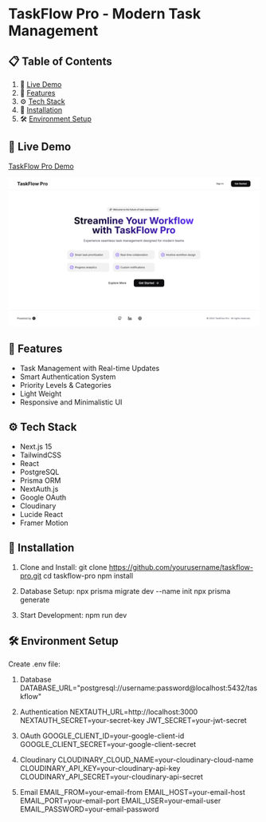 # TaskFlow Pro - Modern Task Management

## 📋 Table of Contents
1. 🔗 [Live Demo](#live-demo)
2. 📱 [Features](#features)
3. ⚙️ [Tech Stack](#tech-stack)
4. 🚀 [Installation](#installation)
5. 🛠️ [Environment Setup](#environment-setup)



## 🔗 Live Demo
[TaskFlow Pro Demo](https://taskflow-pro.vercel.app)

![App Screenshot](./public/app.png)


## 📱 Features
- Task Management with Real-time Updates
- Smart Authentication System
- Priority Levels & Categories
- Light Weight
- Responsive and Minimalistic UI

## ⚙️ Tech Stack
- Next.js 15
- TailwindCSS
- React
- PostgreSQL
- Prisma ORM
- NextAuth.js
- Google OAuth
- Cloudinary
- Lucide React
- Framer Motion
  

## 🚀 Installation

1. Clone and Install:
git clone https://github.com/yourusername/taskflow-pro.git
cd taskflow-pro
npm install

2. Database Setup:
npx prisma migrate dev --name init
npx prisma generate

3. Start Development:
npm run dev


## 🛠️ Environment Setup
Create .env file:

1. Database
DATABASE_URL="postgresql://username:password@localhost:5432/taskflow"

2. Authentication
NEXTAUTH_URL=http://localhost:3000
NEXTAUTH_SECRET=your-secret-key
JWT_SECRET=your-jwt-secret

3. OAuth
GOOGLE_CLIENT_ID=your-google-client-id
GOOGLE_CLIENT_SECRET=your-google-client-secret

4. Cloudinary
CLOUDINARY_CLOUD_NAME=your-cloudinary-cloud-name
CLOUDINARY_API_KEY=your-cloudinary-api-key
CLOUDINARY_API_SECRET=your-cloudinary-api-secret

5. Email
EMAIL_FROM=your-email-from
EMAIL_HOST=your-email-host
EMAIL_PORT=your-email-port
EMAIL_USER=your-email-user
EMAIL_PASSWORD=your-email-password









